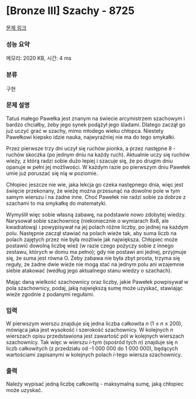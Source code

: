 # [Bronze III] Szachy - 8725 

[문제 링크](https://www.acmicpc.net/problem/8725) 

### 성능 요약

메모리: 2020 KB, 시간: 4 ms

### 분류

구현

### 문제 설명

<p>Tatuś małego Pawełka jest znanym na świecie arcymistrzem szachowym i bardzo chciałby, żeby jego synek podążył jego śladami. Dlatego zaczął go już uczyć grać w szachy, mimo młodego wieku chłopca. Niestety Pawełkowi kiepsko idzie nauka, najwyraźniej nie ma do tego smykałki.</p>

<p>Przez pierwsze trzy dni uczył się ruchów pionka, a przez następne 8 - ruchów skoczka (po jednym dniu na każdy ruch). Aktualnie uczy się ruchów wieży, z którą radzi sobie dużo lepiej i szacuje się, że po drugim dniu opanuje w pełni jej możliwości. W każdym razie po pierwszym dniu Pawełek umie już poruszać się nią w poziomie.</p>

<p>Chłopiec jeszcze nie wie, jaka lekcja go czeka następnego dnia, więc jest święcie przekonany, że wieżę można przesunąć na dowolne pole w tym samym wierszu i na żadne inne. Choć Pawełek nie radzi sobie za dobrze z szachami to ma smykałkę do matematyki.</p>

<p>Wymyślił więc sobie własną zabawę, na podstawie nowo zdobytej wiedzy. Narysował sobie szachownicę (niekoniecznie o wymiarach 8x8, ale kwadratową) i powypisywał na jej polach różne liczby, po jednej na każdym polu. Następnie zaczął stawiać na polach wieże tak, aby suma liczb na polach zajętych przez nie była możliwie jak największa. Chłopiec może postawić dowolną liczbę wież (w razie czego pożyczy sobie z innego zestawu, których w domu ma pełno); gdy nie postawi ani jednej, przyjmuje się, że suma jest równa O. Żeby zabawa nie była zbyt prosta, trzyma się reguły, że żadne dwie wieże nie mogą stać na jednym polu ani wzajemnie siebie atakować (według jego aktualnego stanu wiedzy o szachach).</p>

<p>Mając daną wielkość szachownicy oraz liczby, jakie Pawełek powpisywał w pola szachownicy, podaj, jaką największą sumę może uzyskać, stawiając wieże zgodnie z podanymi regułami.</p>

### 입력 

 <p>W pierwszym wierszu znajduje się jedna liczba całkowita <em>n</em> (1 ≤ <em>n</em> ≤ 200), mówiąca jaka jest wysokość i szerokość szachownicy. W kolejnych <em>n</em> wierszach opisu przedstawiona jest zawartość pól w kolejnych wierszach szachownicy. Tak więc w wierszu <em>i</em>-tym (spośród tych <em>n</em>) znajduje się <em>n</em> liczb całkowitych (z przedziału od -1 000 000 do 1 000 000), będących wartościami zapisanymi w kolejnych polach <em>i</em>-tego wiersza szachownicy.</p>

### 출력 

 <p>Należy wypisać jedną liczbę całkowitą - maksymalną sumę, jaką chłopiec może uzyskać.</p>

